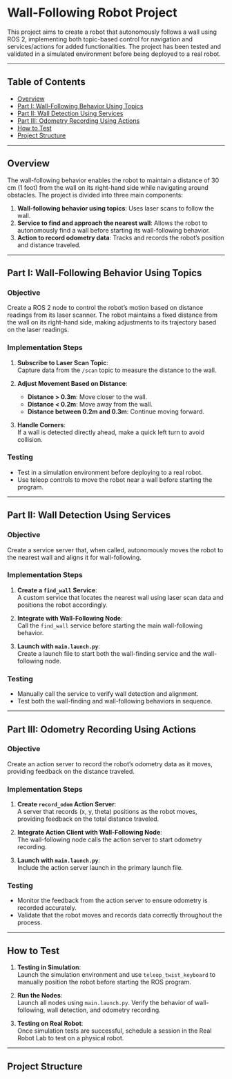 # Wall-Following Robot Project

This project aims to create a robot that autonomously follows a wall using ROS 2, implementing both topic-based control for navigation and services/actions for added functionalities. The project has been tested and validated in a simulated environment before being deployed to a real robot.

---

## Table of Contents
- [Overview](#overview)
- [Part I: Wall-Following Behavior Using Topics](#part-i-wall-following-behavior-using-topics)
- [Part II: Wall Detection Using Services](#part-ii-wall-detection-using-services)
- [Part III: Odometry Recording Using Actions](#part-iii-odometry-recording-using-actions)
- [How to Test](#how-to-test)
- [Project Structure](#project-structure)
---

## Overview
The wall-following behavior enables the robot to maintain a distance of 30 cm (1 foot) from the wall on its right-hand side while navigating around obstacles. The project is divided into three main components:

1. **Wall-following behavior using topics**: Uses laser scans to follow the wall.
2. **Service to find and approach the nearest wall**: Allows the robot to autonomously find a wall before starting its wall-following behavior.
3. **Action to record odometry data**: Tracks and records the robot’s position and distance traveled.

---

## Part I: Wall-Following Behavior Using Topics

### Objective
Create a ROS 2 node to control the robot’s motion based on distance readings from its laser scanner. The robot maintains a fixed distance from the wall on its right-hand side, making adjustments to its trajectory based on the laser readings.

### Implementation Steps
1. **Subscribe to Laser Scan Topic**:  
   Capture data from the `/scan` topic to measure the distance to the wall.
   
2. **Adjust Movement Based on Distance**:  
   - **Distance > 0.3m**: Move closer to the wall.
   - **Distance < 0.2m**: Move away from the wall.
   - **Distance between 0.2m and 0.3m**: Continue moving forward.
   
3. **Handle Corners**:  
   If a wall is detected directly ahead, make a quick left turn to avoid collision.

### Testing
- Test in a simulation environment before deploying to a real robot.
- Use teleop controls to move the robot near a wall before starting the program.

---

## Part II: Wall Detection Using Services

### Objective
Create a service server that, when called, autonomously moves the robot to the nearest wall and aligns it for wall-following.

### Implementation Steps
1. **Create a `find_wall` Service**:  
   A custom service that locates the nearest wall using laser scan data and positions the robot accordingly.
   
2. **Integrate with Wall-Following Node**:  
   Call the `find_wall` service before starting the main wall-following behavior.

3. **Launch with `main.launch.py`**:  
   Create a launch file to start both the wall-finding service and the wall-following node.

### Testing
- Manually call the service to verify wall detection and alignment.
- Test both the wall-finding and wall-following behaviors in sequence.

---

## Part III: Odometry Recording Using Actions

### Objective
Create an action server to record the robot’s odometry data as it moves, providing feedback on the distance traveled.

### Implementation Steps
1. **Create `record_odom` Action Server**:  
   A server that records (x, y, theta) positions as the robot moves, providing feedback on the total distance traveled.

2. **Integrate Action Client with Wall-Following Node**:  
   The wall-following node calls the action server to start odometry recording.

3. **Launch with `main.launch.py`**:  
   Include the action server launch in the primary launch file.

### Testing
- Monitor the feedback from the action server to ensure odometry is recorded accurately.
- Validate that the robot moves and records data correctly throughout the process.

---

## How to Test

1. **Testing in Simulation**:  
   Launch the simulation environment and use `teleop_twist_keyboard` to manually position the robot before starting the ROS program.
   
2. **Run the Nodes**:  
   Launch all nodes using `main.launch.py`. Verify the behavior of wall-following, wall detection, and odometry recording.

3. **Testing on Real Robot**:  
   Once simulation tests are successful, schedule a session in the Real Robot Lab to test on a physical robot.

---

## Project Structure

